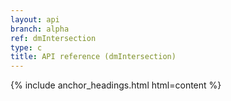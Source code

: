 ```yaml
---
layout: api
branch: alpha
ref: dmIntersection
type: c
title: API reference (dmIntersection)
---
```

{% include anchor_headings.html html=content %}